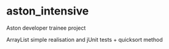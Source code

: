 # aston_intensive
Aston developer trainee project

ArrayList simple realisation and jUnit tests + quicksort method